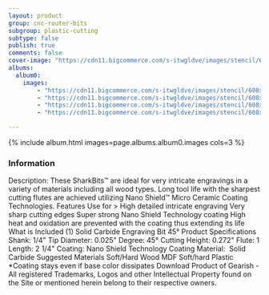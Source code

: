 ```yaml
---
layout: product
group: cnc-router-bits
subgroup: plastic-cutting
subtype: false
publish: true
comments: false
cover-image: "https://cdn11.bigcommerce.com/s-itwgldve/images/stencil/608x608/products/2396/7388/sb_4502545_ns_s_w_2__57229.1675310615.png?c=2"
albums:
  album0:
    images:
        - "https://cdn11.bigcommerce.com/s-itwgldve/images/stencil/608x608/products/2396/7388/sb_4502545_ns_s_w_2__57229.1675310615.png?c=2"
        - "https://cdn11.bigcommerce.com/s-itwgldve/images/stencil/608x608/products/2396/6305/sb_4502545_ns_g_w_1__49646.1675310615.png?c=2"
        - "https://cdn11.bigcommerce.com/s-itwgldve/images/stencil/608x608/products/2396/6315/SB-4502545-NS__06899.1675310615.jpg?c=2"
        - "https://cdn11.bigcommerce.com/s-itwgldve/images/stencil/608x608/products/2396/6333/SB-4502545-NS__24824.1675310615.jpg?c=2"

---
```


{% include album.html images=page.albums.album0.images cols=3 %}

### Information

Description:
 These SharkBits™ are ideal for very intricate engravings in a variety of materials including all wood types.  Long tool life with the sharpest cutting flutes are achieved utilizing Nano Shield™ Micro Ceramic Coating Technologies.  Features  Use for > High detailed intricate engraving Very sharp cutting edges Super strong Nano Shield Technology coating High heat and oxidation are prevented with the coating thus extending its life  What is Included  (1) Solid Carbide Engraving Bit 45°  Product Specifications  Shank: 1/4" Tip Diameter: 0.025" Degree: 45° Cutting Height: 0.272" Flute: 1 Length: 2 1/4" Coating: Nano Shield Technology Coating Material:  Solid Carbide  Suggested Materials  Soft/Hard Wood MDF Soft/hard Plastic  *Coating stays even if base color dissipates Download Product of Gearish - All registered Trademarks, Logos and other Intellectual Property found on the Site or mentioned herein belong to their respective owners.  

